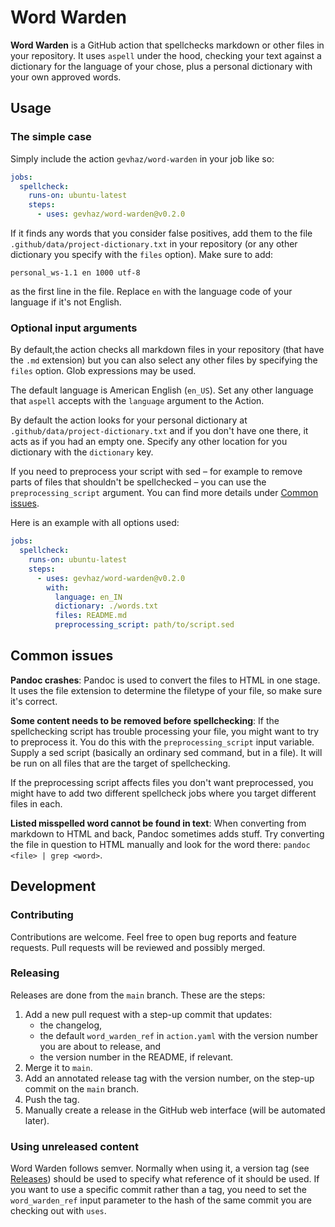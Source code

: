 # Word Warden

**Word Warden** is a GitHub action that spellchecks markdown or other files in
your repository. It uses `aspell` under the hood, checking your text against a
dictionary for the language of your chose, plus a personal dictionary with your
own approved words.

## Usage

### The simple case

Simply include the action `gevhaz/word-warden` in your job like so:

```yaml
jobs:
  spellcheck:
    runs-on: ubuntu-latest
    steps:
      - uses: gevhaz/word-warden@v0.2.0
```

If it finds any words that you consider false positives, add them to the file
`.github/data/project-dictionary.txt` in your repository (or any other
dictionary you specify with the `files` option). Make sure to add:

```text
personal_ws-1.1 en 1000 utf-8
```

as the first line in the file. Replace `en` with the language code of your
language if it's not English.

### Optional input arguments

By default,the action checks all markdown files in your repository (that have
the `.md` extension) but you can also select any other files by specifying the
`files` option. Glob expressions may be used.

The default language is American English (`en_US`). Set any other language that
`aspell` accepts with the `language` argument to the Action.

By default the action looks for your personal dictionary at
`.github/data/project-dictionary.txt` and if you don't have one there, it acts
as if you had an empty one. Specify any other location for you dictionary with
the `dictionary` key.

If you need to preprocess your script with sed – for example to remove parts of
files that shouldn't be spellchecked – you can use the `preprocessing_script`
argument. You can find more details under [Common issues](#common-issues).

Here is an example with all options used:

```yaml
jobs:
  spellcheck:
    runs-on: ubuntu-latest
    steps:
      - uses: gevhaz/word-warden@v0.2.0
        with:
          language: en_IN
          dictionary: ./words.txt
          files: README.md
          preprocessing_script: path/to/script.sed
```

## Common issues

**Pandoc crashes**: Pandoc is used to convert the files to HTML in one stage. It
uses the file extension to determine the filetype of your file, so make sure
it's correct.

**Some content needs to be removed before spellchecking**: If the spellchecking
script has trouble processing your file, you might want to try to preprocess it.
You do this with the `preprocessing_script` input variable. Supply a sed script
(basically an ordinary sed command, but in a file). It will be run on all files
that are the target of spellchecking.

If the preprocessing script affects files you don't want preprocessed, you might
have to add two different spellcheck jobs where you target different files in
each.

**Listed misspelled word cannot be found in text**: When converting from
markdown to HTML and back, Pandoc sometimes adds stuff. Try converting the file
in question to HTML manually and look for the word there:
`pandoc <file> | grep <word>`.

## Development

### Contributing

Contributions are welcome. Feel free to open bug reports and feature requests.
Pull requests will be reviewed and possibly merged.

### Releasing

Releases are done from the `main` branch. These are the steps:

1. Add a new pull request with a step-up commit that updates:
    - the changelog,
    - the default `word_warden_ref` in `action.yaml` with the version number you
      are about to release, and
    - the version number in the README, if relevant.
2. Merge it to `main`.
3. Add an annotated release tag with the version number, on the step-up commit
on the `main` branch.
4. Push the tag.
5. Manually create a release in the GitHub web interface (will be automated
later).

### Using unreleased content

Word Warden follows semver. Normally when using it, a version tag (see
[Releases](https://github.com/gevhaz/Word-Warden/releases)) should be used to
specify what reference of it should be used. If you want to use a specific
commit rather than a tag, you need to set the `word_warden_ref` input parameter
to the hash of the same commit you are checking out with `uses`.
